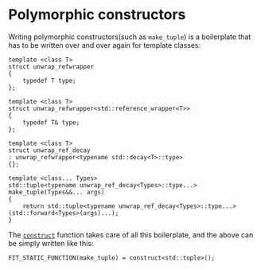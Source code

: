 Polymorphic constructors
========================

Writing polymorphic constructors(such as `make_tuple`) is a boilerplate that
has to be written over and over again for template classes: 

    template <class T>
    struct unwrap_refwrapper
    {
        typedef T type;
    };
     
    template <class T>
    struct unwrap_refwrapper<std::reference_wrapper<T>>
    {
        typedef T& type;
    };
     
    template <class T>
    struct unwrap_ref_decay
    : unwrap_refwrapper<typename std::decay<T>::type>
    {};

    template <class... Types>
    std::tuple<typename unwrap_ref_decay<Types>::type...> make_tuple(Types&&... args)
    {
        return std::tuple<typename unwrap_ref_decay<Types>::type...>(std::forward<Types>(args)...);
    }

The [`construct`](include/fit/construct) function takes care of all this boilerplate, and the above can be simply written like this:

    FIT_STATIC_FUNCTION(make_tuple) = construct<std::tuple>();
